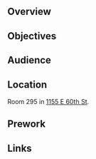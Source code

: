 ## Overview


## Objectives


## Audience


## Location

Room 295 in [1155 E 60th St](https://goo.gl/maps/7n7wDsd9mjnfRBtR8).


## Prework


## Links


